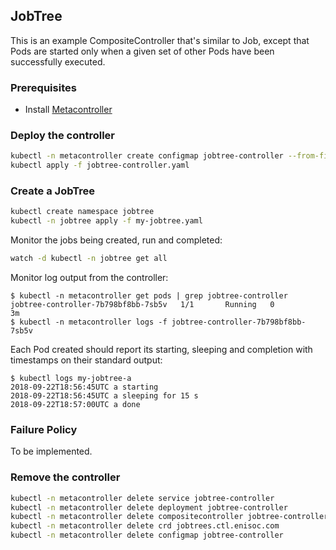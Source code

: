## JobTree

This is an example CompositeController that's similar to Job,
except that Pods are started only when a given set of other Pods have been
successfully executed.

### Prerequisites

* Install [Metacontroller](https://github.com/GoogleCloudPlatform/metacontroller)

### Deploy the controller

```sh
kubectl -n metacontroller create configmap jobtree-controller --from-file=sync.py
kubectl apply -f jobtree-controller.yaml
```

### Create a JobTree

```sh
kubectl create namespace jobtree
kubectl -n jobtree apply -f my-jobtree.yaml
```

Monitor the jobs being created, run and completed:

```sh
watch -d kubectl -n jobtree get all
```

Monitor log output from the controller:

```console
$ kubectl -n metacontroller get pods | grep jobtree-controller
jobtree-controller-7b798bf8bb-7sb5v   1/1       Running   0          3m
$ kubectl -n metacontroller logs -f jobtree-controller-7b798bf8bb-7sb5v
```

Each Pod created should report its starting, sleeping and completion with
timestamps on their standard output:

```console
$ kubectl logs my-jobtree-a
2018-09-22T18:56:45UTC a starting
2018-09-22T18:56:45UTC a sleeping for 15 s
2018-09-22T18:57:00UTC a done
```

### Failure Policy

To be implemented.


### Remove the controller

```sh
kubectl -n metacontroller delete service jobtree-controller
kubectl -n metacontroller delete deployment jobtree-controller
kubectl -n metacontroller delete compositecontroller jobtree-controller
kubectl -n metacontroller delete crd jobtrees.ctl.enisoc.com
kubectl -n metacontroller delete configmap jobtree-controller
```
